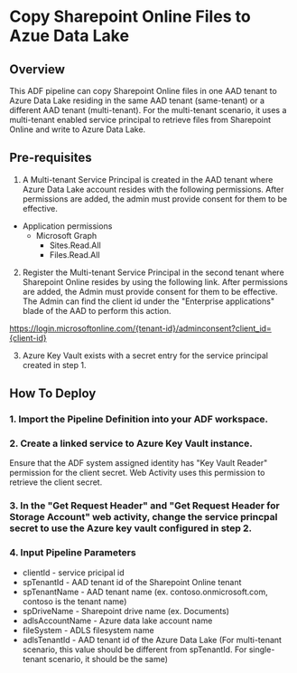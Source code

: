 # Copy Sharepoint Online Files to Azue Data Lake

## Overview

This ADF pipeline can copy Sharepoint Online files in one AAD tenant to Azure Data Lake residing in the same AAD tenant (same-tenant) or a different AAD tenant (multi-tenant).  For the multi-tenant scenario, it uses a multi-tenant enabled service principal to retrieve files from Sharepoint Online and write to Azure Data Lake. 

## Pre-requisites

1. A Multi-tenant Service Principal is created in the AAD tenant where Azure Data Lake account resides with the following permissions.  After permissions are added, the admin must provide consent for them to be effective.
  - Application permissions
    - Microsoft Graph
      - Sites.Read.All
      - Files.Read.All

2. Register the Multi-tenant Service Principal in the second tenant where Sharepoint Online resides by using the following link.  After permissions are added, the Admin must provide consent for them to be effective.  The Admin can find the client id under the "Enterprise applications" blade of the AAD to perform this action.

https://login.microsoftonline.com/{tenant-id}/adminconsent?client_id={client-id}

3. Azure Key Vault exists with a secret entry for the service principal created in step 1. 

## How To Deploy

### 1. Import the Pipeline Definition into your ADF workspace.
### 2. Create a linked service to Azure Key Vault instance.

Ensure that the ADF system assigned identity has "Key Vault Reader" permission for the client secret.  Web Activity uses this permission to retrieve the client secret.  
### 3. In the "Get Request Header" and "Get Request Header for Storage Account" web activity, change the service princpal secret to use the Azure key vault configured in step 2. 
### 4. Input Pipeline Parameters

- clientId - service pricipal id
- spTenantId - AAD tenant id of the Sharepoint Online tenant
- spTenantName - AAD tenant name (ex. contoso.onmicrosoft.com, contoso is the tenant name)
- spDriveName - Sharepoint drive name (ex. Documents)
- adlsAccountName - Azure data lake account name
- fileSystem - ADLS filesystem name
- adlsTenantId - AAD tenant id of the Azure Data Lake (For multi-tenant scenario, this value should be different from spTenantId.  For single-tenant scenario, it should be the same)
